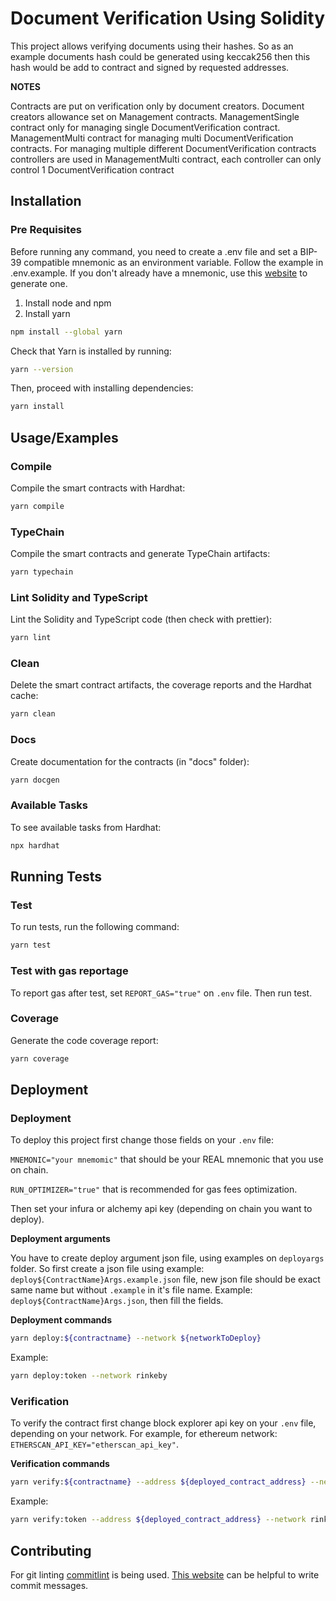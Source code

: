 # Document Verification Using Solidity

This project allows verifying documents using their hashes. So as an example documents hash could be generated using keccak256 then this hash would be add to contract and signed by requested addresses.

**NOTES**

Contracts are put on verification only by document creators.
Document creators allowance set on Management contracts.
ManagementSingle contract only for managing single DocumentVerification contract.
ManagementMulti contract for managing multi DocumentVerification contracts.
For managing multiple different DocumentVerification contracts controllers are used in ManagementMulti contract, each controller can only control 1 DocumentVerification contract

## Installation

### Pre Requisites

Before running any command, you need to create a .env file and set a BIP-39 compatible mnemonic as an environment variable. Follow the example in .env.example. If you don't already have a mnemonic, use this [website](https://iancoleman.io/bip39/) to generate one.

1. Install node and npm
2. Install yarn

```bash
npm install --global yarn
```

Check that Yarn is installed by running:

```bash
yarn --version
```

Then, proceed with installing dependencies:

```bash
yarn install
```

## Usage/Examples

### Compile

Compile the smart contracts with Hardhat:

```bash
yarn compile
```

### TypeChain

Compile the smart contracts and generate TypeChain artifacts:

```bash
yarn typechain
```

### Lint Solidity and TypeScript

Lint the Solidity and TypeScript code (then check with prettier):

```bash
yarn lint
```

### Clean

Delete the smart contract artifacts, the coverage reports and the Hardhat cache:

```bash
yarn clean
```

### Docs

Create documentation for the contracts (in "docs" folder):

```bash
yarn docgen
```

### Available Tasks

To see available tasks from Hardhat:

```bash
npx hardhat
```

## Running Tests

### Test

To run tests, run the following command:

```bash
yarn test
```

### Test with gas reportage

To report gas after test, set `REPORT_GAS="true"` on `.env` file. Then run test.

### Coverage

Generate the code coverage report:

```bash
yarn coverage
```

## Deployment

### Deployment

To deploy this project first change those fields on your `.env` file:

`MNEMONIC="your mnemomic"` that should be your REAL mnemonic that you use on chain.

`RUN_OPTIMIZER="true"` that is recommended for gas fees optimization.

Then set your infura or alchemy api key (depending on chain you want to deploy).

**Deployment arguments**

You have to create deploy argument json file, using examples on `deployargs` folder.
So first create a json file using example: `deploy${ContractName}Args.example.json` file, new json file should be exact same name but without `.example` in it's file name. Example: `deploy${ContractName}Args.json`, then fill the fields.

**Deployment commands**

```bash
yarn deploy:${contractname} --network ${networkToDeploy}
```

Example:

```bash
yarn deploy:token --network rinkeby
```

### Verification

To verify the contract first change block explorer api key on your `.env` file, depending on your network.
For example, for ethereum network:
`ETHERSCAN_API_KEY="etherscan_api_key"`.

**Verification commands**

```bash
yarn verify:${contractname} --address ${deployed_contract_address} --network ${network}
```

Example:

```bash
yarn verify:token --address ${deployed_contract_address} --network rinkeby
```

## Contributing

For git linting [commitlint](https://github.com/conventional-changelog/commitlint) is being used. [This website](https://commitlint.io/) can be helpful to write commit messages.
